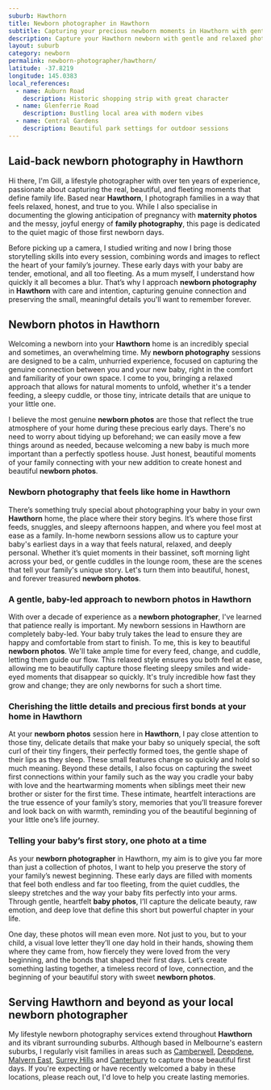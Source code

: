 ```yaml
---
suburb: Hawthorn
title: Newborn photographer in Hawthorn
subtitle: Capturing your precious newborn moments in Hawthorn with gentle photography
description: Capture your Hawthorn newborn with gentle and relaxed photography. Newborn sessions are available in your home for maximum comfort and convenience.
layout: suburb
category: newborn
permalink: newborn-photographer/hawthorn/
latitude: -37.8219
longitude: 145.0383
local_references:
  - name: Auburn Road
    description: Historic shopping strip with great character
  - name: Glenferrie Road
    description: Bustling local area with modern vibes
  - name: Central Gardens
    description: Beautiful park settings for outdoor sessions
---
```


## Laid-back newborn photography in Hawthorn

Hi there, I'm Gill, a lifestyle photographer with over ten years of experience, passionate about capturing the real, beautiful, and fleeting moments that define family life. Based near **Hawthorn**, I photograph families in a way that feels relaxed, honest, and true to you. While I also specialise in documenting the glowing anticipation of pregnancy with **maternity photos** and the messy, joyful energy of **family photography**, this page is dedicated to the quiet magic of those first newborn days.

Before picking up a camera, I studied writing and now I bring those storytelling skills into every session, combining words and images to reflect the heart of your family’s journey. These early days with your baby are tender, emotional, and all too fleeting. As a mum myself, I understand how quickly it all becomes a blur. That’s why I approach **newborn photography** in **Hawthorn** with care and intention, capturing genuine connection and preserving the small, meaningful details you'll want to remember forever.

## Newborn photos in Hawthorn

Welcoming a newborn into your **Hawthorn** home is an incredibly special and sometimes, an overwhelming time. My **newborn photography** sessions are designed to be a calm, unhurried experience, focused on capturing the genuine connection between you and your new baby, right in the comfort and familiarity of your own space. I come to you, bringing a relaxed approach that allows for natural moments to unfold, whether it's a tender feeding, a sleepy cuddle, or those tiny, intricate details that are unique to your little one.

I believe the most genuine **newborn photos** are those that reflect the true atmosphere of your home during these precious early days. There's no need to worry about tidying up beforehand; we can easily move a few things around as needed, because welcoming a new baby is much more important than a perfectly spotless house. Just honest, beautiful moments of your family connecting with your new addition to create honest and beautiful **newborn photos**.

### Newborn photography that feels like home in Hawthorn

There’s something truly special about photographing your baby in your own **Hawthorn** home, the place where their story begins. It’s where those first feeds, snuggles, and sleepy afternoons happen, and where you feel most at ease as a family. In-home newborn sessions allow us to capture your baby's earliest days in a way that feels natural, relaxed, and deeply personal. Whether it’s quiet moments in their bassinet, soft morning light across your bed, or gentle cuddles in the lounge room, these are the scenes that tell your family's unique story. Let's turn them into beautiful, honest, and forever treasured **newborn photos**.

### A gentle, baby-led approach to newborn photos in Hawthorn

With over a decade of experience as a **newborn photographer**, I've learned that patience really is important. My newborn sessions in Hawthorn are completely baby-led. Your baby truly takes the lead to ensure they are happy and comfortable from start to finish. To me, this is key to beautiful **newborn photos**. We'll take ample time for every feed, change, and cuddle, letting them guide our flow. This relaxed style ensures you both feel at ease, allowing me to beautifully capture those fleeting sleepy smiles and wide-eyed moments that disappear so quickly. It's truly incredible how fast they grow and change; they are only newborns for such a short time.

### Cherishing the little details and precious first bonds at your home in Hawthorn

At your **newborn photos** session here in **Hawthorn**, I pay close attention to those tiny, delicate details that make your baby so uniquely special, the soft curl of their tiny fingers, their perfectly formed toes, the gentle shape of their lips as they sleep. These small features change so quickly and hold so much meaning. Beyond these details, I also focus on capturing the sweet first connections within your family such as the way you cradle your baby with love and the heartwarming moments when siblings meet their new brother or sister for the first time. These intimate, heartfelt interactions are the true essence of your family’s story, memories that you’ll treasure forever and look back on with warmth, reminding you of the beautiful beginning of your little one’s life journey.

### Telling your baby’s first story, one photo at a time

As your **newborn photographer** in Hawthorn, my aim is to give you far more than just a collection of photos, I want to help you preserve the story of your family’s newest beginning. These early days are filled with moments that feel both endless and far too fleeting, from the quiet cuddles, the sleepy stretches and the way your baby fits perfectly into your arms. Through gentle, heartfelt **baby photos**, I’ll capture the delicate beauty, raw emotion, and deep love that define this short but powerful chapter in your life.

One day, these photos will mean even more. Not just to you, but to your child, a visual love letter they’ll one day hold in their hands, showing them where they came from, how fiercely they were loved from the very beginning, and the bonds that shaped their first days. Let’s create something lasting together, a timeless record of love, connection, and the beginning of your beautiful story with sweet **newborn photos**.

## Serving Hawthorn and beyond as your local newborn photographer

My lifestyle newborn photography services extend throughout **Hawthorn** and its vibrant surrounding suburbs. Although based in Melbourne's eastern suburbs, I regularly visit families in areas such as [Camberwell](newborn-photos/camberwell/), [Deepdene](newborn-photos/deepdene/), [Malvern East](newborn-photos/malvern-east/), [Surrey Hills](newborn-photos/surrey-hills/) and [Canterbury](newborn-photos/canterbury/) to capture those beautiful first days. If you're expecting or have recently welcomed a baby in these locations, please reach out, I'd love to help you create lasting memories.
